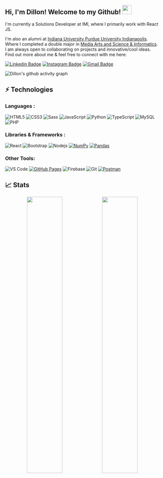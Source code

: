 <!--
**ESSODillon/ESSODillon** is a ✨ _special_ ✨ repository because its `README.md` (this file) appears on your GitHub profile.

Here are some ideas to get you started:

- 🔭 I’m currently working on ...
- 🌱 I’m currently learning ...
- 👯 I’m looking to collaborate on ...
- 🤔 I’m looking for help with ...
- 💬 Ask me about ...
- 📫 How to reach me: ...
- 😄 Pronouns: ...
- ⚡ Fun fact: ...
-->

## Hi, I'm Dillon! Welcome to my Github! <img src="https://raw.githubusercontent.com/aemmadi/aemmadi/master/wave.gif" width="30px" height="30px">

I'm currently a Solutions Developer at IMI, where I primarily work with React JS. 

I'm also an alumni at [Indiana University Purdue University Indianapolis](https://www.iupui.edu/). Where I completed a double major in [Media Arts and Science & Informatics](https://soic.iupui.edu/degrees/undergraduate/full-stack-developer/). I am always open to collaborating on projects and innovative/cool ideas. Find out more about me & feel free to connect with me here:

[![Linkedin Badge](https://img.shields.io/badge/-dillonpolley-blue?style=flat-square&logo=Linkedin&logoColor=white&link=https://www.linkedin.com/in/dillon-polley-a9586418b/)](https://www.linkedin.com/in/dillon-polley-a9586418b/)
[![Instagram Badge](https://img.shields.io/badge/-therealdillonpolley-purple?style=flat-square&logo=instagram&logoColor=white&link=https://www.instagram.com/therealdillonpolley/)](https://www.instagram.com/therealdillonpolley/)
[![Gmail Badge](https://img.shields.io/badge/-dillonpolley@gmail.com-c14438?style=flat-square&logo=Gmail&logoColor=white&link=mailto:dillonpolley@gmail.com)](mailto:dillonpolley@gmail.com)

![Dillon's github activity graph](https://activity-graph.herokuapp.com/graph?username=ESSODillon&theme=xcode)


## ⚡ Technologies

### Languages :
![HTML5](https://img.shields.io/badge/-HTML5-E34F26?style=flat-square&logo=html5&logoColor=white)
![CSS3](https://img.shields.io/badge/-CSS3-1572B6?style=flat-square&logo=css3)
![Sass](https://img.shields.io/badge/-Sass-%23CC6699?style=flat-square&logo=sass&logoColor=ffffff)
![JavaScript](https://img.shields.io/badge/-JavaScript-%23F7DF1C?style=flat-square&logo=javascript&logoColor=000000&labelColor=%23F7DF1C&color=%23FFCE5A)
![Python](https://img.shields.io/badge/-Python-black?style=flat-square&logo=Python)
![TypeScript](https://img.shields.io/badge/-TypeScript-007ACC?style=flat-square&logo=typescript&logoColor=white)
![MySQL](https://img.shields.io/badge/-MySQL-black?style=flat-square&logo=mysql)
![PHP](https://img.shields.io/badge/-PHP-blueviolet?style=flat-square&logo=PHP)

### Libraries & Frameworks :

![React](https://img.shields.io/badge/-React-black?style=flat-square&logo=react)
![Bootstrap](https://img.shields.io/badge/-Bootstrap-563D7C?style=flat-square&logo=bootstrap)
![Nodejs](https://img.shields.io/badge/-Nodejs-black?style=flat-square&logo=Node.js)
<a href="#"><img alt="NumPy" src="https://img.shields.io/badge/Numpy%20-%23013243.svg?logo=numpy&logoColor=white"></a>
<a href="#"><img alt="Pandas" src="https://img.shields.io/badge/Pandas%20-%23150458.svg?logo=pandas&logoColor=white"></a>

### Other Tools:

![VS Code](https://img.shields.io/badge/-VSCode-%23007ACC?style=flat-square&logo=visual-studio-code)
<a href="#"><img alt="GitHub Pages" src="https://img.shields.io/badge/GitHub%20Pages-%23327FC7.svg?logo=github&logoColor=white"></a>
![Firebase](https://img.shields.io/badge/-Firebase-white?style=flat-square&logo=firebase)
![Git](https://img.shields.io/badge/-Git-black?style=flat-square&logo=git)
<a href="#"><img alt="Postman" src="https://img.shields.io/badge/Postman-FF6C37?logo=postman&logoColor=white"></a>

## 📈 Stats
<p align="center">
	
  <img width="48%" src="https://github-readme-stats.vercel.app/api?username=ESSODillon&show_icons=true&theme=tokyonight" />
  <img width="48%" src="https://github-readme-streak-stats.herokuapp.com/?user=ESSODillon&theme=tokyonight" />
</p>

